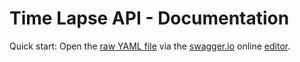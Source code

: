# Time Lapse API - Documentation

Quick start: Open the [raw YAML file](https://raw.githubusercontent.com/time-lapse-api/docs/master/swagger/time-lapse-api.yaml) via the [swagger.io](http://swagger.io/) online [editor](http://editor.swagger.io/#/).
